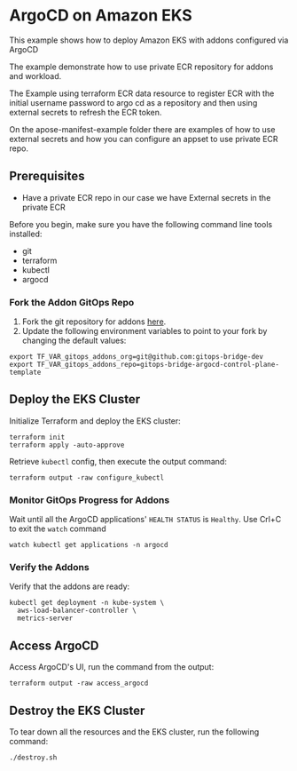 # ArgoCD on Amazon EKS

This example shows how to deploy Amazon EKS with addons configured via ArgoCD

The example demonstrate how to use private ECR repository for addons and workload.

The Example using terraform ECR data resource to register ECR with the initial username password to argo cd as a repository and then using external secrets to refresh the ECR token.

On the apose-manifest-example folder there are examples of how to use external secrets and how you can configure an appset to use private ECR repo.


## Prerequisites
- Have a private ECR repo in our case we have External secrets in the private ECR

Before you begin, make sure you have the following command line tools installed:
- git
- terraform
- kubectl
- argocd

### Fork the Addon GitOps Repo
1. Fork the git repository for addons [here](https://github.com/gitops-bridge-dev/gitops-bridge-argocd-control-plane-template).
2. Update the following environment variables to point to your fork by changing the default values:
```shell
export TF_VAR_gitops_addons_org=git@github.com:gitops-bridge-dev
export TF_VAR_gitops_addons_repo=gitops-bridge-argocd-control-plane-template
```

## Deploy the EKS Cluster
Initialize Terraform and deploy the EKS cluster:
```shell
terraform init
terraform apply -auto-approve
```
Retrieve `kubectl` config, then execute the output command:
```shell
terraform output -raw configure_kubectl
```


### Monitor GitOps Progress for Addons
Wait until all the ArgoCD applications' `HEALTH STATUS` is `Healthy`. Use Crl+C to exit the `watch` command
```shell
watch kubectl get applications -n argocd
```

### Verify the Addons
Verify that the addons are ready:
```shell
kubectl get deployment -n kube-system \
  aws-load-balancer-controller \
  metrics-server
```

## Access ArgoCD
Access ArgoCD's UI, run the command from the output:
```shell
terraform output -raw access_argocd
```


## Destroy the EKS Cluster
To tear down all the resources and the EKS cluster, run the following command:
```shell
./destroy.sh
```
